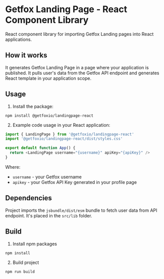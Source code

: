 # Getfox Landing Page - React Component Library

React component library for importing Getfox Landing pages into React applications.

## How it works

It generates Getfox Landing Page in a page where your application is published. It pulls user's data from the Getfox API endpoint and generates React template in your application scope.

## Usage

1. Install the package:

```
npm install @getfoxio/landingpage-react
```

2. Example code usage in your React application:

```javascript
import { LandingPage } from '@getfoxio/landingpage-react'
import '@getfoxio/landingpage-react/dist/styles.css'

export default function App() {
  return <LandingPage username="{username}" apiKey="{apiKey}" />
}
```

Where:

- `username` - your Getfox username
- `apikey` - your Getfox API Key generated in your profile page

## Dependencies

Project imports the `jsbundle/dist/esm` bundle to fetch user data from API endpoint. It's placed in the `src/lib` folder.

## Build

1. Install npm packages

```
npm install
```

2. Build project

```
npm run build
```
